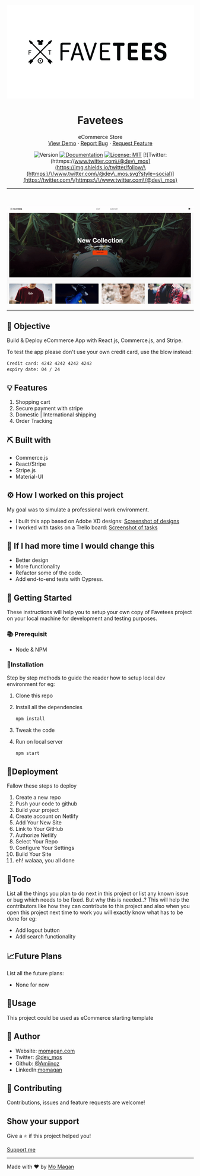 <div align="center">

<!-- project logo  -->
 <img src="/src/assets/logo.png">

</div>

<h1 align="center">Favetees</h1>

 <p align="center">
 	<!-- tagline or very short intro of your project -->
   eCommerce Store
    <br />
	 <!-- live demo link -->
    <a href="https://favetees.netlify.app/">View Demo</a>
    ·
	<!-- issue link here -->
    <a href="https://github.com/Amiinoz/favetees/issues">Report Bug</a>
    ·
	<!--  issue/discussion link -->
    <a href="https://github.com/Amiinoz/favetees/discussions/1">Request Feature</a>
  </p>

<div align="center">


<!-- Use Shields website (link in acknowledgement section) to generate these for your repo or just replace the links here with yours -->

![Version](https://img.shields.io/badge/version-0.1.0-blue.svg?cacheSeconds=2592000)
[![Documentation](https://img.shields.io/badge/documentation-yes-brightgreen.svg)]( https://favetees.netlify.app/)
[![License: MIT](https://img.shields.io/badge/License-MIT-yellow.svg)](#)
[![Twitter: \(httmps:\/\/www.twitter.com\/@dev\_mos](https://img.shields.io/twitter/follow/\(httmps:\/\/www.twitter.com\/@dev\_mos.svg?style=social)](https://twitter.com/\(httmps:\/\/www.twitter.com\/@dev\_mos)

</div>

<hr />
<br />

<div align="center">

<!-- Add your project demo gif here -->

![Project Demo Gif](/src/assets/favetees.gif)

</div>





<hr />



## 🎯 Objective

Build & Deploy eCommerce App with React.js, Commerce.js, and Stripe.

To test the app please don't use your own credit card, use the blow instead:
```
Credit card: 4242 4242 4242 4242
expiry date: 04 / 24
```

## 💡 Features

1. Shopping cart
2. Secure payment with stripe
3. Domestic | International shipping
4. Order Tracking


## ⛏️ Built with

-   Commerce.js
-   React/Stripe
-   Stripe.js
-   Material-UI

## ⚙️ How I worked on this project
My goal was to simulate a professional work environment.
-  I built this app based on Adobe XD designs: [Screenshot of designs](/src/assets/big.jpeg)
- I worked with tasks on a Trello board: [Screenshot of tasks](/src/assets/trello.png)


## 🔄 If I had more time I would change this
- Better design
- More functionality
- Refactor some of the code.
- Add end-to-end tests with Cypress.

## 🏁 Getting Started

These instructions will help you to setup your own copy of Favetees project on your local machine for development and testing purposes.

### 📚 Prerequisit

-   Node & NPM

### 🧰Installation

Step by step methods to guide the reader how to setup local dev environment for eg:

1. Clone this repo
1. Install all the dependencies

    ```bash
    npm install
    ```

1. Tweak the code
1. Run on local server

    ```bash
    npm start
    ```

## 🚀Deployment

Fallow these steps to deploy

1. Create a new repo
2. Push your code to github
3. Build your project
4. Create account on Netlify
5. Add Your New Site
6. Link to Your GitHub
7. Authorize Netlify
8. Select Your Repo
9. Configure Your Settings
10. Build Your Site
11. eh! walaaa, you all done


## 📝Todo

List all the things you plan to do next in this project or list any known issue or bug which needs to be fixed. But why this is needed..? This will help the contributors like how they can contribute to this project and also when you open this project next time to work you will exactly know what has to be done for eg:

-   Add logout button
-   Add search functionality

## 📈Future Plans

List all the future plans:

-   None for now

## 🎈Usage

This project could be used as eCommerce starting template

## 👤 Author


* Website: [momagan.com](https://www.momagan.com)
* Twitter: [@dev_mos](httmps:\/\/www.twitter.com\/@dev\_mos)
* Github: [@Amiinoz](https://github.com/Amiinoz)
* LinkedIn:[momagan](https://linkedin.com/in/Mo)

## 🤝 Contributing

Contributions, issues and feature requests are welcome!



## Show your support

Give a ⭐️ if this project helped you!

[ Support me ](https://www.patreon.com/Amiinoz)


***
Made with ❤️ by [Mo Magan](https://www.momagan.com)
